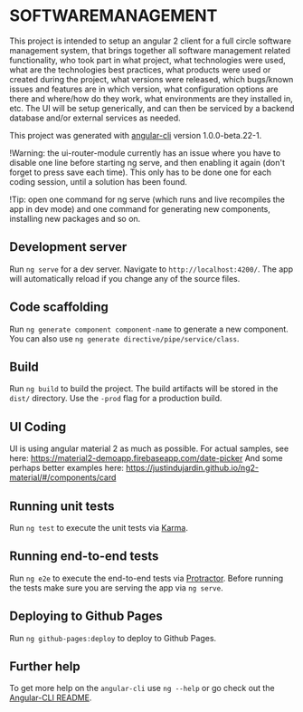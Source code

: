 # SOFTWAREMANAGEMENT

This project is intended to setup an angular 2 client for a full circle software management system, that brings together all software management related functionality, who took part in what project, what technologies were used, what are the technologies best practices, what products were used or created during the project, what versions were released, which bugs/known issues and features are in which version, what configuration options are there and where/how do they work, what environments are they installed in, etc. The UI will be setup generically, and can then be serviced by a backend database and/or external services as needed. 

This project was generated with [angular-cli](https://github.com/angular/angular-cli) version 1.0.0-beta.22-1. 

!Warning: the ui-router-module currently has an issue where you have to disable one line before starting ng serve, and then enabling it again (don't forget to press save each time). This only has to be done one for each coding session, until a solution has been found.

!Tip: open one command for ng serve (which runs and live recompiles the app in dev mode) and one command for generating new components, installing new packages and so on. 

## Development server
Run `ng serve` for a dev server. Navigate to `http://localhost:4200/`. The app will automatically reload if you change any of the source files.

## Code scaffolding

Run `ng generate component component-name` to generate a new component. You can also use `ng generate directive/pipe/service/class`.

## Build

Run `ng build` to build the project. The build artifacts will be stored in the `dist/` directory. Use the `-prod` flag for a production build.

## UI Coding
UI is using angular material 2 as much as possible. For actual samples, see here:
https://material2-demoapp.firebaseapp.com/date-picker
And some perhaps better examples here:
https://justindujardin.github.io/ng2-material/#/components/card

## Running unit tests

Run `ng test` to execute the unit tests via [Karma](https://karma-runner.github.io).

## Running end-to-end tests

Run `ng e2e` to execute the end-to-end tests via [Protractor](http://www.protractortest.org/).
Before running the tests make sure you are serving the app via `ng serve`.

## Deploying to Github Pages

Run `ng github-pages:deploy` to deploy to Github Pages.

## Further help

To get more help on the `angular-cli` use `ng --help` or go check out the [Angular-CLI README](https://github.com/angular/angular-cli/blob/master/README.md).
